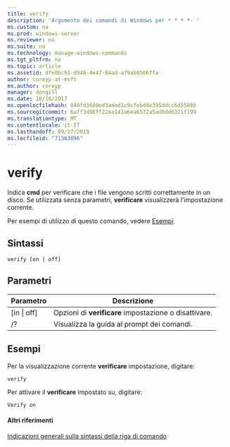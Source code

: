 ```yaml
---
title: verify
description: 'Argomento dei comandi di Windows per * * * *- '
ms.custom: na
ms.prod: windows-server
ms.reviewer: na
ms.suite: na
ms.technology: manage-windows-commands
ms.tgt_pltfrm: na
ms.topic: article
ms.assetid: dfe8bc91-d948-4e47-84ad-a79a60506ffa
author: coreyp-at-msft
ms.author: coreyp
manager: dongill
ms.date: 10/16/2017
ms.openlocfilehash: 840fd3609ed3aded1c9cfebd4e395ddcc6d5588b
ms.sourcegitcommit: 6aff3d88ff22ea141a6ea6572a5ad8dd6321f199
ms.translationtype: MT
ms.contentlocale: it-IT
ms.lasthandoff: 09/27/2019
ms.locfileid: "71363096"
---
```

# <a name="verify"></a>verify



Indica **cmd** per verificare che i file vengono scritti correttamente in un disco. Se utilizzata senza parametri, **verificare** visualizzerà l'impostazione corrente.

Per esempi di utilizzo di questo comando, vedere [Esempi](#BKMK_examples).

## <a name="syntax"></a>Sintassi

```
verify [on | off]
```

## <a name="parameters"></a>Parametri

|Parametro|Descrizione|
|---------|-----------|
|[in \| off]|Opzioni di **verificare** impostazione o disattivare.|
|/?|Visualizza la guida al prompt dei comandi.|

## <a name="BKMK_examples"></a>Esempi

Per la visualizzazione corrente **verificare** impostazione, digitare:
```
verify
```
Per attivare il **verificare** impostato su, digitare:
```
Verify on
```

#### <a name="additional-references"></a>Altri riferimenti

[Indicazioni generali sulla sintassi della riga di comando](command-line-syntax-key.md)